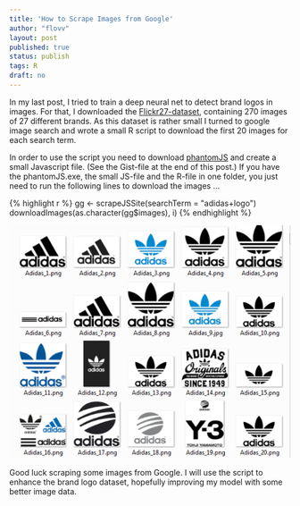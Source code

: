 ```yaml
---
title: 'How to Scrape Images from Google'
author: "flovv"
layout: post
published: true
status: publish
tags: R
draft: no
---
```

 

 
In my last post, I tried to train a deep neural net to detect brand logos in images. For that, I downloaded the [Flickr27-dataset](http://image.ntua.gr/iva/datasets/flickr_logos), containing 270 images of 27 different brands. 
As this dataset is rather small I turned to google image search and wrote a small R script to download the first 20 images for each search term.
 
In order to use the script you need to download [phantomJS](http://phantomjs.org/) and create a small Javascript file. (See the Gist-file at the end of this post.)
If you have the phantomJS.exe, the small JS-file and the R-file in one folder, you just need to run the following lines to download the images ...
 

{% highlight r %}
gg <- scrapeJSSite(searchTerm = "adidas+logo")
downloadImages(as.character(gg$images), i)
{% endhighlight %}


![exampleLogos](/images/adidas_logos.PNG)
 
Good luck scraping some images from Google.
I will use the script to enhance the brand logo dataset, hopefully improving my model with some better image data.

 <script src="https://gist.github.com/flovv/63e79a3149729b57d0397bb22a589856.js"></script>
 
